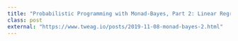 ```yaml
---
title: "Probabilistic Programming with Monad-Bayes, Part 2: Linear Regression"
class: post
external: "https://www.tweag.io/posts/2019-11-08-monad-bayes-2.html"
---
```

